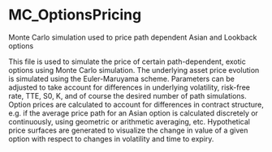 # MC_OptionsPricing
Monte Carlo simulation used to price path dependent Asian and Lookback options


This file is used to simulate the price of certain path-dependent, exotic options using Monte Carlo simulation. 
The underlying asset price evolution is simulated using the Euler-Maruyama scheme. 
Parameters can be adjusted to take account for differences in underlying volatility, risk-free rate, TTE, S0, K, and of course the desired number of path simulations. 
Option prices are calculated to account for differences in contract structure, e.g. if the average price path for an Asian option is calculated discretely or continuously, using geometric or arithmetic averaging, etc. 
Hypothetical price surfaces are generated to visualize the change in value of a given option with respect to changes in volatility and time to expiry.
